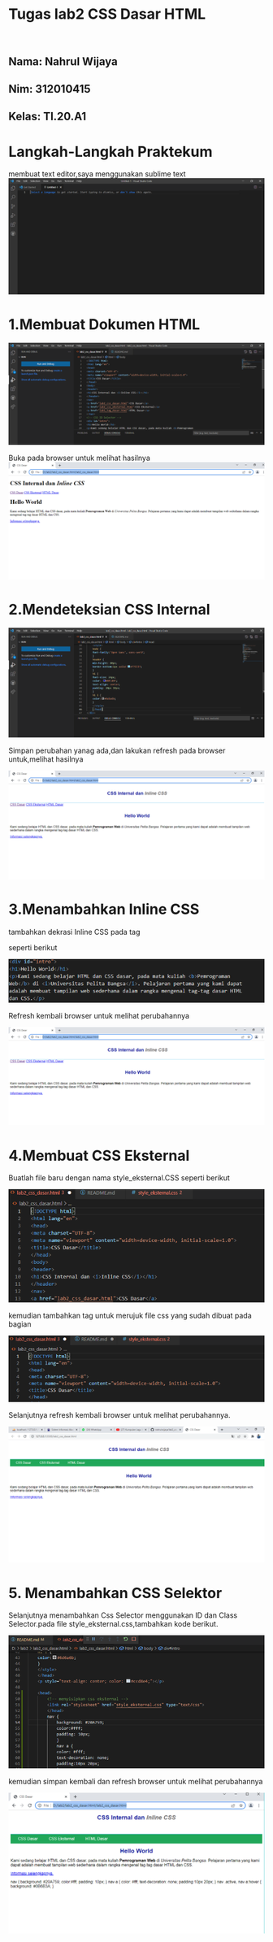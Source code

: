 # Tugas lab2 CSS Dasar HTML<br><br>
## Nama: Nahrul Wijaya
## Nim: 312010415
## Kelas: TI.20.A1

# Langkah-Langkah Praktekum<br>
membuat text editor,saya menggunakan sublime text
![p](gambar/11.png.png)
# 1.Membuat Dokumen HTML

![p](gambar/1.png.png)

Buka pada browser untuk melihat hasilnya
![p](gambar/2.png.png)

# 2.Mendeteksian CSS Internal

![p](gambar/3.png.png)

Simpan perubahan yanag ada,dan lakukan refresh pada browser untuk,melihat hasilnya

![p](gambar/4.png.png)

# 3.Menambahkan Inline CSS

tambahkan dekrasi Inline CSS pada tag <p> seperti berikut

![p](gambar/55.png)

Refresh kembali browser untuk melihat perubahannya

![p](gambar/6.png.png)

# 4.Membuat CSS Eksternal

Buatlah file baru dengan nama style_eksternal.CSS seperti berikut

![p](gambar/15.png)

kemudian tambahkan tag <link> untuk merujuk file css yang sudah dibuat pada bagian <head>

![p](gambar/16.png)

Selanjutnya refresh kembali browser untuk melihat perubahannya.

![p](gambar/8.png.PNG)


# 5. Menambahkan CSS Selektor

Selanjutnya menambahkan Css Selector menggunakan ID dan Class Selector.pada file style_eksternal.css,tambahkan kode berikut.

![p](gambar/12.png)

kemudian simpan kembali dan refresh browser untuk melihat perubahannya

![p](gambar/13.png)



